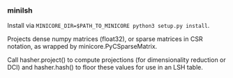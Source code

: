 ### minilsh

Install via `MINICORE_DIR=$PATH_TO_MINICORE python3 setup.py install`.

Projects dense numpy matrices (float32), or sparse matrices in CSR notation, as wrapped by minicore.PyCSparseMatrix.

Call hasher.project() to compute projections (for dimensionality reduction or DCI) and hasher.hash() to floor these values for use in an LSH table.

